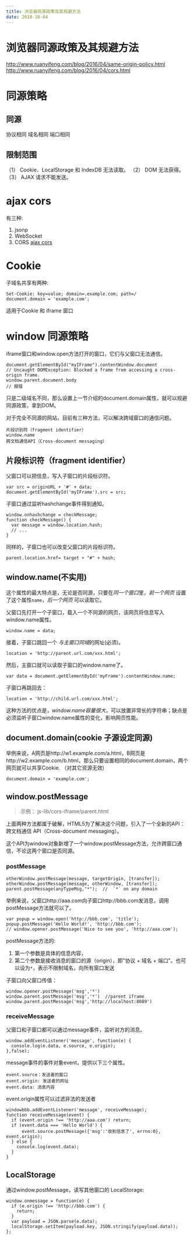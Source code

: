 ```yaml
---
title: 浏览器同源政策及其规避方法
date: 2018-10-04
---
```

# 浏览器同源政策及其规避方法
http://www.ruanyifeng.com/blog/2016/04/same-origin-policy.html
http://www.ruanyifeng.com/blog/2016/04/cors.html

# 同源策略

## 同源
协议相同 域名相同 端口相同

## 限制范围

（1） Cookie、LocalStorage 和 IndexDB 无法读取。
（2） DOM 无法获得。
（3） AJAX 请求不能发送。

# ajax cors
有三种:

1. jsonp
2. WebSocket
3. CORS [ajax cors](/p/js-ajax-cors)

# Cookie
子域名共享有两种:

    Set-Cookie: key=value; domain=.example.com; path=/
    document.domain = 'example.com';

适用于Cookie 和 iframe 窗口

# window 同源策略
iframe窗口和window.open方法打开的窗口，它们与父窗口无法通信。

    document.getElementById("myIFrame").contentWindow.document
    // Uncaught DOMException: Blocked a frame from accessing a cross-origin frame.
    window.parent.document.body
    // 报错

只是二级域名不同，那么设置上一节介绍的document.domain属性，就可以规避同源政策，拿到DOM。

对于完全不同源的网站，目前有三种方法，可以解决跨域窗口的通信问题。

    片段识别符（fragment identifier）
    window.name
    跨文档通信API（Cross-document messaging）

## 片段标识符（fragment identifier）
父窗口可以把信息，写入子窗口的片段标识符。

    var src = originURL + '#' + data;
    document.getElementById('myIFrame').src = src;

子窗口通过监听hashchange事件得到通知。

    window.onhashchange = checkMessage;
    function checkMessage() {
      var message = window.location.hash;
      // ...
    }

同样的，子窗口也可以改变父窗口的片段标识符。

    parent.location.href= target + "#" + hash;

## window.name(不实用)
这个属性的最大特点是，无论是否同源，只要在*同一个窗口*里，*前一个网页* 设置了这个属性`name`，*后一个网页* 可以读取它。

父窗口先打开一个子窗口，载入一个不同源的网页，该网页将信息写入window.name属性。

    window.name = data;

接着，子窗口跳回一个 *与主窗口同域*的网址(必须)。

    location = 'http://parent.url.com/xxx.html';

然后，主窗口就可以读取子窗口的window.name了。

    var data = document.getElementById('myFrame').contentWindow.name;

子窗口再跳回去：

    location = 'http://child.url.com/xxx.html';

这种方法的优点是，*window.name容量很大*，可以放置非常长的字符串；缺点是必须监听子窗口window.name属性的变化，影响网页性能。

## document.domain(cookie 子源设定同源)
举例来说，A网页是http://w1.example.com/a.html，B网页是http://w2.example.com/b.html，那么只要设置相同的document.domain，两个网页就可以共享Cookie. （对其它资源无效)

    document.domain = 'example.com';

## window.postMessage
> 示例： js-lib/cors-iframe/parent.html

上面两种方法都属于破解，HTML5为了解决这个问题，引入了一个全新的API：跨文档通信 API（Cross-document messaging）。

这个API为window对象新增了一个window.postMessage方法，允许跨窗口通信，不论这两个窗口是否同源。

### postMessage

    otherWindow.postMessage(message, targetOrigin, [transfer]);
    otherWindow.postMessage(message, otherWindow, [transfer]);
    parent.postMessage(anyTypeMsg,"*");  //  `*` on any domain         

举例来说，父窗口http://aaa.com向子窗口http://bbb.com发消息，调用postMessage方法就可以了。

    var popup = window.open('http://bbb.com', 'title');
    popup.postMessage('Hello World!', 'http://bbb.com');
    // window.opener.postMessage('Nice to see you', 'http://aaa.com');

postMessage方法的:

1. 第一个参数是具体的信息内容，
2. 第二个参数是接收消息的窗口的源（origin），即"协议 + 域名 + 端口"。也可以设为`*`，表示不限制域名，向所有窗口发送

子窗口向父窗口传值：

    window.opener.postMessage('msg','*')
    window.parent.postMessage('msg','*')  //parent iframe
    window.parent.postMessage('msg','http://localhost:8089')

### receiveMessage
父窗口和子窗口都可以通过message事件，监听对方的消息。

    window.addEventListener('message', function(e) {
      console.log(e.data, e.source, e.origin);
    },false);

message事件的事件对象event，提供以下三个属性。

    event.source：发送者的窗口
    event.origin: 发送者的网址
    event.data: 消息内容

event.origin属性可以过滤非法的发送者

    windowbbb.addEventListener('message', receiveMessage);
    function receiveMessage(event) {
      if (event.origin !== 'http://aaa.com') return;
      if (event.data === 'Hello World') {
          event.source.postMessage({'msg':'收到信息了', errno:0}, event.origin);
      } else {
        console.log(event.data);
      }
    }

## LocalStorage
通过window.postMessage，读写其他窗口的 LocalStorage:

    window.onmessage = function(e) {
      if (e.origin !== 'http://bbb.com') {
        return;
      }
      var payload = JSON.parse(e.data);
      localStorage.setItem(payload.key, JSON.stringify(payload.data));
    };